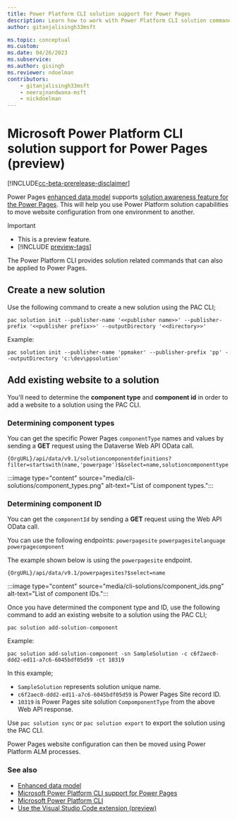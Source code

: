 ```yaml
---
title: Power Platform CLI solution support for Power Pages
description: Learn how to work with Power Platform CLI solution commands for a Power Pages site.
author: gitanjalisingh33msft

ms.topic: conceptual
ms.custom: 
ms.date: 04/26/2023
ms.subservice: 
ms.author: gisingh
ms.reviewer: ndoelman
contributors:
    - gitanjalisingh33msft
    - neerajnandwana-msft
    - nickdoelman
---
```


# Microsoft Power Platform CLI solution support for Power Pages (preview)

[!INCLUDE[cc-beta-prerelease-disclaimer](../includes/cc-beta-prerelease-disclaimer.md)]

Power Pages [enhanced data model](../admin/enhanced-data-model.md) supports [solution awareness feature for the Power Pages](power-pages-solutions.md). This will help you use Power Platform solution capabilities to move website configuration from one environment to another.

> [!IMPORTANT]
> - This is a preview feature.
> - [!INCLUDE [preview-tags](../includes/cc-preview-features-definition.md)]

The Power Platform CLI provides solution related commands that can also be applied to Power Pages.

## Create a new solution

Use the following command to create a new solution using the PAC CLI;

`pac solution init --publisher-name '<<publisher name>>' --publisher-prefix '<<publisher prefix>>' --outputDirectory '<<directory>>'`

Example:

`pac solution init --publisher-name 'ppmaker' --publisher-prefix 'pp' --outputDirectory 'c:\dev\ppsolution'`

## Add existing website to a solution

You'll need to determine the **component type** and **component id** in order to add a website to a solution using the PAC CLI.

### Determining component types

You can get the specific Power Pages `componentType` names and values by sending a **GET** request using the Dataverse Web API OData call. 

`{OrgURL}/api/data/v9.1/solutioncomponentdefinitions?filter=startswith(name,'powerpage')$&select=name,solutioncomponenttype`

:::image type="content" source="media/cli-solutions/component_types.png" alt-text="List of component types.":::

### Determining component ID

You can get the `componentId` by sending a **GET** request using the Web API OData call.

You can use the following endpoints:
`powerpagesite`
`powerpagesitelanguage`
`powerpagecomponent`

The example shown below is using the `powerpagesite` endpoint.

`{OrgURL}/api/data/v9.1/powerpagesites?$select=name`

:::image type="content" source="media/cli-solutions/component_ids.png" alt-text="List of component IDs.":::

Once you have determined the component type and ID, use the following command to add an existing website to a solution using the PAC CLI;

`pac solution add-solution-component`

Example:

`pac solution add-solution-component -sn SampleSolution -c c6f2aec0-ddd2-ed11-a7c6-6045bdf05d59 -ct 10319`

In this example; 
- `SampleSolution` represents solution unique name.
- `c6f2aec0-ddd2-ed11-a7c6-6045bdf05d59` is Power Pages Site record ID.
- `10319` is Power Pages site solution `CompomponentType` from the above Web API response.

Use `pac solution sync` or `pac solution export` to export the solution using the PAC CLI.

Power Pages website configuration can then be moved using Power Platform ALM processes.

### See also

- [Enhanced data model](../admin/enhanced-data-model.md)
- [Microsoft Power Platform CLI support for Power Pages](power-platform-cli.md)
- [Microsoft Power Platform CLI](/power-platform/developer/cli/introduction)
- [Use the Visual Studio Code extension (preview)](vs-code-extension.md)

